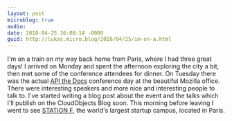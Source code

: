 ```yaml
---
layout: post
microblog: true
audio: 
date: 2018-04-25 16:08:14 -0000
guid: http://lukas.micro.blog/2018/04/25/im-on-a.html
---
```

I'm on a train on my way back home from Paris, where I had three great days! I arrived on Monday and spent the afternoon exploring the city a bit, then met some of the conference attendees for dinner. On Tuesday there was the actual [API the Docs](https://apithedocs.org/paris2018) conference day at the beautiful Mozilla office. There were interesting speakers and more nice and interesting people to talk to. I've started writing a blog post about the event and the talks which I'll publish on the CloudObjects Blog soon. This morning before leaving I went to see [STATION F](http://stationf.co/), the world's largest startup campus, located in Paris.
